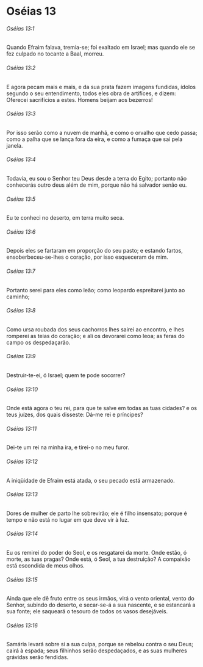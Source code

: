 # Oséias 13

###### Oséias 13:1

Quando Efraim falava, tremia-se; foi exaltado em Israel; mas quando ele se fez culpado no tocante a Baal, morreu.

###### Oséias 13:2

E agora pecam mais e mais, e da sua prata fazem imagens fundidas, ídolos segundo o seu entendimento, todos eles obra de artífices, e dizem: Oferecei sacrifícios a estes. Homens beijam aos bezerros!

###### Oséias 13:3

Por isso serão como a nuvem de manhã, e como o orvalho que cedo passa; como a palha que se lança fora da eira, e como a fumaça que sai pela janela.

###### Oséias 13:4

Todavia, eu sou o Senhor teu Deus desde a terra do Egito; portanto não conhecerás outro deus além de mim, porque não há salvador senão eu.

###### Oséias 13:5

Eu te conheci no deserto, em terra muito seca.

###### Oséias 13:6

Depois eles se fartaram em proporção do seu pasto; e estando fartos, ensoberbeceu-se-lhes o coração, por isso esqueceram de mim.

###### Oséias 13:7

Portanto serei para eles como leão; como leopardo espreitarei junto ao caminho;

###### Oséias 13:8

Como ursa roubada dos seus cachorros lhes sairei ao encontro, e lhes romperei as teias do coração; e ali os devorarei como leoa; as feras do campo os despedaçarão.

###### Oséias 13:9

Destruir-te-ei, ó Israel; quem te pode socorrer?

###### Oséias 13:10

Onde está agora o teu rei, para que te salve em todas as tuas cidades? e os teus juízes, dos quais disseste: Dá-me rei e príncipes?

###### Oséias 13:11

Dei-te um rei na minha ira, e tirei-o no meu furor.

###### Oséias 13:12

A iniqüidade de Efraim está atada, o seu pecado está armazenado.

###### Oséias 13:13

Dores de mulher de parto lhe sobrevirão; ele é filho insensato; porque é tempo e não está no lugar em que deve vir à luz.

###### Oséias 13:14

Eu os remirei do poder do Seol, e os resgatarei da morte. Onde estão, ó morte, as tuas pragas? Onde está, ó Seol, a tua destruição? A compaixão está escondida de meus olhos.

###### Oséias 13:15

Ainda que ele dê fruto entre os seus irmãos, virá o vento oriental, vento do Senhor, subindo do deserto, e secar-se-á a sua nascente, e se estancará a sua fonte; ele saqueará o tesouro de todos os vasos desejáveis.

###### Oséias 13:16

Samária levará sobre si a sua culpa, porque se rebelou contra o seu Deus; cairá à espada; seus filhinhos serão despedaçados, e as suas mulheres grávidas serão fendidas.

